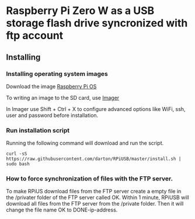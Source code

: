 # Raspberry Pi Zero W as a USB storage flash drive syncronized with ftp account 

## Installing

### Installing operating system images 

Download the image [Raspberry Pi OS](https://downloads.raspberrypi.org/raspios_armhf_latest)

To writing an image to the SD card, use [Imager](https://www.raspberrypi.org/downloads/)

In Imager use Shift + Ctrl + X to configure advanced options like WiFi, ssh, user and password before installation. 

### Run installation script

Running the following command will download and run the script.
```
curl -sS https://raw.githubusercontent.com/darton/RPiUSB/master/install.sh | sudo bash
```

### How to force synchronization of files with the FTP server.

To make RPiUS download files from the FTP server create a empty file in the /privater folder of the FTP server called OK.
Within 1 minute, RPiUSB will download all files from the FTP server from the /private folder.
Then it will change the file name OK to DONE-ip-address.


